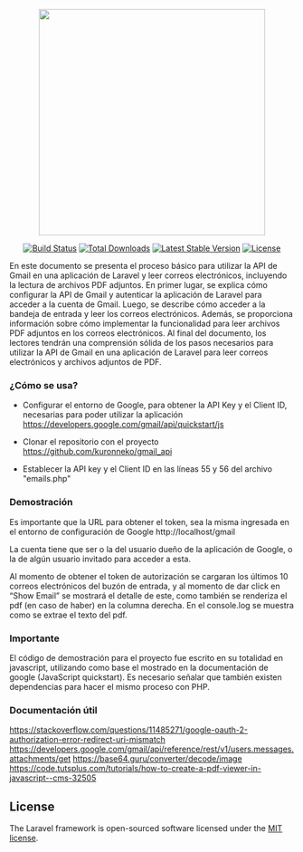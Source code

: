 <p align="center"><a href="https://laravel.com" target="_blank"><img src="https://raw.githubusercontent.com/laravel/art/master/logo-lockup/5%20SVG/2%20CMYK/1%20Full%20Color/laravel-logolockup-cmyk-red.svg" width="400"></a></p>

<p align="center">
<a href="https://travis-ci.org/laravel/framework"><img src="https://travis-ci.org/laravel/framework.svg" alt="Build Status"></a>
<a href="https://packagist.org/packages/laravel/framework"><img src="https://img.shields.io/packagist/dt/laravel/framework" alt="Total Downloads"></a>
<a href="https://packagist.org/packages/laravel/framework"><img src="https://img.shields.io/packagist/v/laravel/framework" alt="Latest Stable Version"></a>
<a href="https://packagist.org/packages/laravel/framework"><img src="https://img.shields.io/packagist/l/laravel/framework" alt="License"></a>
</p>

En este documento se presenta el proceso básico para utilizar la API de Gmail en una aplicación de Laravel y leer correos electrónicos, incluyendo la lectura de archivos PDF adjuntos. En primer lugar, se explica cómo configurar la API de Gmail y autenticar la aplicación de Laravel para acceder a la cuenta de Gmail. Luego, se describe cómo acceder a la bandeja de entrada y leer los correos electrónicos. Además, se proporciona información sobre cómo implementar la funcionalidad para leer archivos PDF adjuntos en los correos electrónicos. Al final del documento, los lectores tendrán una comprensión sólida de los pasos necesarios para utilizar la API de Gmail en una aplicación de Laravel para leer correos electrónicos y archivos adjuntos de PDF.

### ¿Cómo se usa?

* Configurar el entorno de Google, para obtener la API Key y el Client ID, necesarias para poder utilizar la aplicación
https://developers.google.com/gmail/api/quickstart/js

* Clonar el repositorio con el proyecto
https://github.com/kuronneko/gmail_api

* Establecer la API key y el Client ID en las líneas 55 y 56 del archivo "emails.php"

### Demostración

Es importante que la URL para obtener el token, sea la misma ingresada en el entorno de configuración de Google
http://localhost/gmail

La cuenta tiene que ser o la del usuario dueño de la aplicación de Google, o la de algún usuario invitado para acceder a esta.

Al momento de obtener el token de autorización se cargaran los últimos 10 correos electrónicos del buzón de entrada, y al momento de dar click en “Show Email” se mostrará el detalle de este, como también se renderiza el pdf (en caso de haber) en la columna derecha. En el console.log se muestra como se extrae el texto del pdf.

### Importante

El código de demostración para el proyecto fue escrito en su totalidad en javascript, utilizando como base el mostrado en la documentación de google (JavaScript quickstart). Es necesario señalar que también existen dependencias para hacer el mismo proceso con PHP.

### Documentación útil

https://stackoverflow.com/questions/11485271/google-oauth-2-authorization-error-redirect-uri-mismatch
https://developers.google.com/gmail/api/reference/rest/v1/users.messages.attachments/get
https://base64.guru/converter/decode/image
https://code.tutsplus.com/tutorials/how-to-create-a-pdf-viewer-in-javascript--cms-32505


## License

The Laravel framework is open-sourced software licensed under the [MIT license](https://opensource.org/licenses/MIT).

